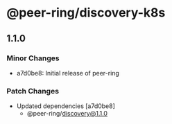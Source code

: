 # @peer-ring/discovery-k8s

## 1.1.0

### Minor Changes

- a7d0be8: Initial release of peer-ring

### Patch Changes

- Updated dependencies [a7d0be8]
  - @peer-ring/discovery@1.1.0
